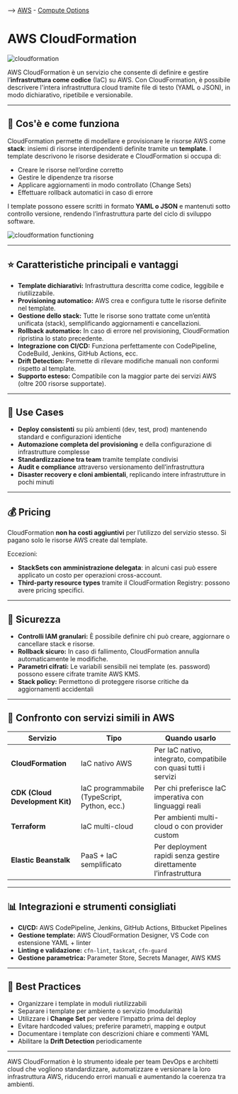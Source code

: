 --> [AWS](AWS.md)  -  [Compute Options](AWS-Compute-Options.md)
# AWS CloudFormation
![cloudformation](CloudFormation.webp)

AWS CloudFormation è un servizio che consente di definire e gestire l’**infrastruttura come codice** (IaC) su AWS. Con CloudFormation, è possibile descrivere l'intera infrastruttura cloud tramite file di testo (YAML o JSON), in modo dichiarativo, ripetibile e versionabile.

---

## 🔧 Cos'è e come funziona

CloudFormation permette di modellare e provisionare le risorse AWS come **stack**: insiemi di risorse interdipendenti definite tramite un **template**. I template descrivono le risorse desiderate e CloudFormation si occupa di:

- Creare le risorse nell’ordine corretto
- Gestire le dipendenze tra risorse
- Applicare aggiornamenti in modo controllato (Change Sets)
- Effettuare rollback automatici in caso di errore

I template possono essere scritti in formato **YAML o JSON** e mantenuti sotto controllo versione, rendendo l’infrastruttura parte del ciclo di sviluppo software.

![cloudformation functioning](cloudformation-functioning.png)

---

## ⭐ Caratteristiche principali e vantaggi

- **Template dichiarativi:** Infrastruttura descritta come codice, leggibile e riutilizzabile.
- **Provisioning automatico:** AWS crea e configura tutte le risorse definite nel template.
- **Gestione dello stack:** Tutte le risorse sono trattate come un’entità unificata (stack), semplificando aggiornamenti e cancellazioni.
- **Rollback automatico:** In caso di errore nel provisioning, CloudFormation ripristina lo stato precedente.
- **Integrazione con CI/CD:** Funziona perfettamente con CodePipeline, CodeBuild, Jenkins, GitHub Actions, ecc.
- **Drift Detection:** Permette di rilevare modifiche manuali non conformi rispetto al template.
- **Supporto esteso:** Compatibile con la maggior parte dei servizi AWS (oltre 200 risorse supportate).

---

## 🚀 Use Cases

- **Deploy consistenti** su più ambienti (dev, test, prod) mantenendo standard e configurazioni identiche
- **Automazione completa del provisioning** e della configurazione di infrastrutture complesse
- **Standardizzazione tra team** tramite template condivisi
- **Audit e compliance** attraverso versionamento dell’infrastruttura
- **Disaster recovery e cloni ambientali**, replicando intere infrastrutture in pochi minuti

---

## 💰 Pricing

CloudFormation **non ha costi aggiuntivi** per l’utilizzo del servizio stesso. Si pagano solo le risorse AWS create dal template.

Eccezioni:
- **StackSets con amministrazione delegata**: in alcuni casi può essere applicato un costo per operazioni cross-account.
- **Third-party resource types** tramite il CloudFormation Registry: possono avere pricing specifici.

---

## 🔐 Sicurezza

- **Controlli IAM granulari:** È possibile definire chi può creare, aggiornare o cancellare stack e risorse.
- **Rollback sicuro:** In caso di fallimento, CloudFormation annulla automaticamente le modifiche.
- **Parametri cifrati:** Le variabili sensibili nei template (es. password) possono essere cifrate tramite AWS KMS.
- **Stack policy:** Permettono di proteggere risorse critiche da aggiornamenti accidentali

---

## 🔄 Confronto con servizi simili in AWS

| Servizio                  | Tipo                        | Quando usarlo                                               |
|---------------------------|-----------------------------|-------------------------------------------------------------|
| **CloudFormation**        | IaC nativo AWS              | Per IaC nativo, integrato, compatibile con quasi tutti i servizi |
| **CDK (Cloud Development Kit)** | IaC programmabile (TypeScript, Python, ecc.) | Per chi preferisce IaC imperativa con linguaggi reali        |
| **Terraform**             | IaC multi-cloud             | Per ambienti multi-cloud o con provider custom               |
| **Elastic Beanstalk**     | PaaS + IaC semplificato     | Per deployment rapidi senza gestire direttamente l’infrastruttura |

---

## 📊 Integrazioni e strumenti consigliati

- **CI/CD:** AWS CodePipeline, Jenkins, GitHub Actions, Bitbucket Pipelines
- **Gestione template:** AWS CloudFormation Designer, VS Code con estensione YAML + linter
- **Linting e validazione:** `cfn-lint`, `taskcat`, `cfn-guard`
- **Gestione parametrica:** Parameter Store, Secrets Manager, AWS KMS

---

## 📌 Best Practices

- Organizzare i template in moduli riutilizzabili
- Separare i template per ambiente o servizio (modularità)
- Utilizzare i **Change Set** per vedere l’impatto prima del deploy
- Evitare hardcoded values; preferire parametri, mapping e output
- Documentare i template con descrizioni chiare e commenti YAML
- Abilitare la **Drift Detection** periodicamente

---

AWS CloudFormation è lo strumento ideale per team DevOps e architetti cloud che vogliono standardizzare, automatizzare e versionare la loro infrastruttura AWS, riducendo errori manuali e aumentando la coerenza tra ambienti.
